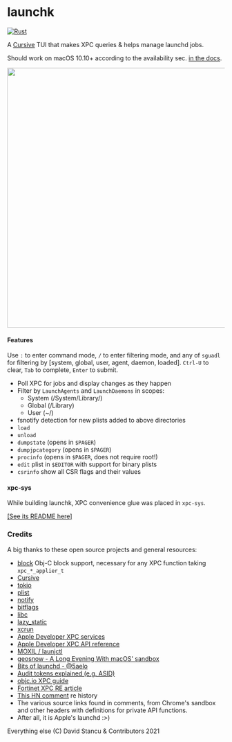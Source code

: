 # launchk

[![Rust](https://github.com/mach-kernel/launchk/actions/workflows/rust.yml/badge.svg?branch=master)](https://github.com/mach-kernel/launchk/actions/workflows/rust.yml)

A [Cursive](https://github.com/gyscos/cursive) TUI that makes XPC queries & helps manage launchd jobs.

Should work on macOS 10.10+ according to the availability sec. [in the docs](https://developer.apple.com/documentation/xpc?language=objc).

<img src="https://user-images.githubusercontent.com/396039/120085936-6700a180-c0aa-11eb-8606-31dc6a3cbe99.gif" width="600">

#### Features

Use `:` to enter command mode, `/` to enter filtering mode, and any of `sguadl` for filtering by [system, global, user, agent, daemon, loaded]. `Ctrl-U` to clear, `Tab` to complete, `Enter` to submit. 

- Poll XPC for jobs and display changes as they happen
- Filter by `LaunchAgents` and `LaunchDaemons` in scopes:
  - System (/System/Library/)
  - Global (/Library)
  - User (~/) 
- fsnotify detection for new plists added to above directories
- `load`
- `unload`
- `dumpstate` (opens in `$PAGER`)
- `dumpjpcategory` (opens in `$PAGER`)
- `procinfo` (opens in `$PAGER`, does not require root!)
- `edit` plist in `$EDITOR` with support for binary plists
- `csrinfo` show all CSR flags and their values

#### xpc-sys

While building launchk, XPC convenience glue was placed in `xpc-sys`. 

[[See its README here]](xpc-sys/README.md)

### Credits

A big thanks to these open source projects and general resources:

- [block](https://crates.io/crates/block) Obj-C block support, necessary for any XPC function taking `xpc_*_applier_t`  
- [Cursive](https://github.com/gyscos/cursive)
- [tokio](https://github.com/tokio-rs/tokio)
- [plist](https://crates.io/crates/plist)
- [notify](https://docs.rs/notify/4.0.16/notify/)
- [bitflags](https://docs.rs/bitflags/1.2.1/bitflags/)  
- [libc](https://crates.io/crates/libc)
- [lazy_static](https://crates.io/crates/lazy_static)
- [xcrun](https://crates.io/crates/xcrun)
- [Apple Developer XPC services](https://developer.apple.com/library/archive/documentation/MacOSX/Conceptual/BPSystemStartup/Chapters/CreatingXPCServices.html)  
- [Apple Developer XPC API reference](https://developer.apple.com/documentation/xpc?language=objc)  
- [MOXIL / launjctl](http://newosxbook.com/articles/jlaunchctl.html)  
- [geosnow - A Long Evening With macOS' sandbox](https://geosn0w.github.io/A-Long-Evening-With-macOS%27s-Sandbox/)  
- [Bits of launchd - @5aelo](https://saelo.github.io/presentations/bits_of_launchd.pdf)  
- [Audit tokens explained (e.g. ASID)](https://knight.sc/reverse%20engineering/2020/03/20/audit-tokens-explained.html)  
- [objc.io XPC guide](https://www.objc.io/issues/14-mac/xpc/)
- [Fortinet XPC RE article](https://www.fortinet.com/blog/threat-research/a-look-into-xpc-internals--reverse-engineering-the-xpc-objects)
- [This HN comment](https://news.ycombinator.com/item?id=2565780) re history
- The various source links found in comments, from Chrome's sandbox and other headers with definitions for private API functions.
- After all, it is Apple's launchd :>)

Everything else (C) David Stancu & Contributors 2021

